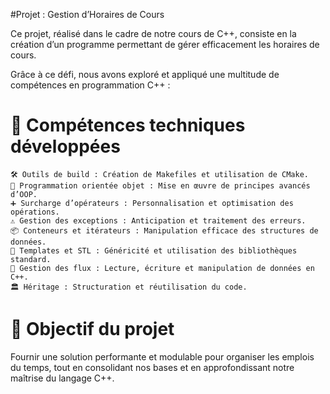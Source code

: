 #Projet : Gestion d’Horaires de Cours

Ce projet, réalisé dans le cadre de notre cours de C++, consiste en la création d’un programme permettant de gérer efficacement les horaires de cours.

Grâce à ce défi, nous avons exploré et appliqué une multitude de compétences en programmation C++ :

# 🌟 Compétences techniques développées

    🛠️ Outils de build : Création de Makefiles et utilisation de CMake.
    🧩 Programmation orientée objet : Mise en œuvre de principes avancés d’OOP.
    ➕ Surcharge d’opérateurs : Personnalisation et optimisation des opérations.
    ⚠️ Gestion des exceptions : Anticipation et traitement des erreurs.
    📦 Conteneurs et itérateurs : Manipulation efficace des structures de données.
    🧵 Templates et STL : Généricité et utilisation des bibliothèques standard.
    🔄 Gestion des flux : Lecture, écriture et manipulation de données en C++.
    🏛️ Héritage : Structuration et réutilisation du code.

# 🚀 Objectif du projet

Fournir une solution performante et modulable pour organiser les emplois du temps, tout en consolidant nos bases et en approfondissant notre maîtrise du langage C++.
